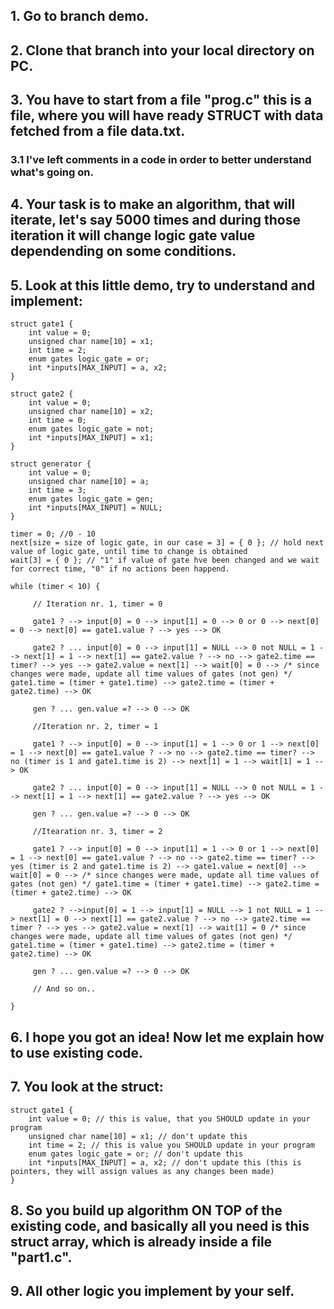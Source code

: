 ## 1. Go to branch demo.
## 2. Clone that branch into your local directory on PC.
## 3. You have to start from a file "prog.c" this is a file, where you will have ready STRUCT with data fetched from a file data.txt.
### 3.1 I've left comments in a code in order to better understand what's going on.
## 4. Your task is to make an algorithm, that will iterate, let's say 5000 times and during those iteration it will change logic gate value dependending on some conditions.
## 5. Look at this little demo, try to understand and implement:
```
struct gate1 {
    int value = 0;
    unsigned char name[10] = x1;
    int time = 2;
    enum gates logic_gate = or;
    int *inputs[MAX_INPUT] = a, x2;
}

struct gate2 {
    int value = 0;
    unsigned char name[10] = x2;
    int time = 0;
    enum gates logic_gate = not;
    int *inputs[MAX_INPUT] = x1;
}

struct generator {
    int value = 0;
    unsigned char name[10] = a;
    int time = 3;
    enum gates logic_gate = gen;
    int *inputs[MAX_INPUT] = NULL;
}

timer = 0; //0 - 10
next[size = size of logic gate, in our case = 3] = { 0 }; // hold next value of logic gate, until time to change is obtained
wait[3] = { 0 }; // "1" if value of gate hve been changed and we wait for correct time, "0" if no actions been happend.

while (timer < 10) {

     // Iteration nr. 1, timer = 0
    
     gate1 ? --> input[0] = 0 --> input[1] = 0 --> 0 or 0 --> next[0] = 0 --> next[0] == gate1.value ? --> yes --> OK
     
     gate2 ? ... input[0] = 0 --> input[1] = NULL --> 0 not NULL = 1 --> next[1] = 1 --> next[1] == gate2.value ? --> no --> gate2.time == timer? --> yes --> gate2.value = next[1] --> wait[0] = 0 --> /* since changes were made, update all time values of gates (not gen) */ gate1.time = (timer + gate1.time) --> gate2.time = (timer + gate2.time) --> OK
     
     gen ? ... gen.value =? --> 0 --> OK
     
     //Iteration nr. 2, timer = 1
     
     gate1 ? --> input[0] = 0 --> input[1] = 1 --> 0 or 1 --> next[0] = 1 --> next[0] == gate1.value ? --> no --> gate2.time == timer? --> no (timer is 1 and gate1.time is 2) --> next[1] = 1 --> wait[1] = 1 --> OK
     
     gate2 ? ... input[0] = 0 --> input[1] = NULL --> 0 not NULL = 1 --> next[1] = 1 --> next[1] == gate2.value ? --> yes --> OK
     
     gen ? ... gen.value =? --> 0 --> OK
     
     //Itearation nr. 3, timer = 2
     
     gate1 ? --> input[0] = 0 --> input[1] = 1 --> 0 or 1 --> next[0] = 1 --> next[0] == gate1.value ? --> no --> gate2.time == timer? --> yes (timer is 2 and gate1.time is 2) --> gate1.value = next[0] --> wait[0] = 0 --> /* since changes were made, update all time values of gates (not gen) */ gate1.time = (timer + gate1.time) --> gate2.time = (timer + gate2.time) --> OK
     
     gate2 ? -->input[0] = 1 --> input[1] = NULL --> 1 not NULL = 1 --> next[1] = 0 --> next[1] == gate2.value ? --> no --> gate2.time == timer ? --> yes --> gate2.value = next[1] --> wait[1] = 0 /* since changes were made, update all time values of gates (not gen) */ gate1.time = (timer + gate1.time) --> gate2.time = (timer + gate2.time) --> OK
     
     gen ? ... gen.value =? --> 0 --> OK
     
     // And so on..
     
}
```

## 6. I hope you got an idea! Now let me explain how to use existing code.
## 7. You look at the struct:

```
struct gate1 {
    int value = 0; // this is value, that you SHOULD update in your program
    unsigned char name[10] = x1; // don't update this
    int time = 2; // this is value you SHOULD update in your program
    enum gates logic_gate = or; // don't update this
    int *inputs[MAX_INPUT] = a, x2; // don't update this (this is pointers, they will assign values as any changes been made)
}
```
## 8. So you build up algorithm ON TOP of the existing code, and basically all you need is this struct array, which is already inside a file "part1.c".
## 9. All other logic you implement by your self.
